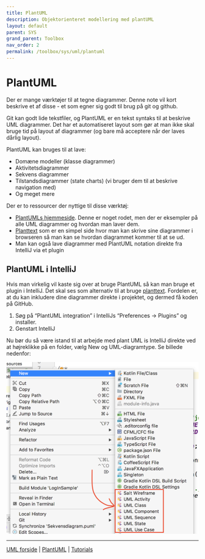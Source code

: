 ```yaml
---
title: PlantUML
description: Objektorienteret modellering med plantUML
layout: default
parent: SYS
grand_parent: Toolbox
nav_order: 2
permalink: /toolbox/sys/uml/plantuml
---
```


# PlantUML

Der er mange værktøjer til at tegne diagrammer. Denne note vil kort beskrive et af disse - et som egner sig godt til brug på git og github.

Git kan godt lide tekstfiler, og PlantUML er en tekst syntaks til at beskrive UML diagrammer. Det har et automatiseret layout som gør at man ikke skal bruge tid på layout af diagrammer (og bare må acceptere når der laves dårlig layout).

PlantUML kan bruges til at lave:

* Domæne modeller (klasse diagrammer)
* Aktivitetsdiagrammer
* Sekvens diagrammer
* Tilstandsdiagrammer (state charts) (vi bruger dem til at beskrive navigation med)
* Og meget mere

Der er to ressourcer der nyttige til disse værktøj:

* [PlantUMLs hjemmeside](http://plantuml.com/). Denne er noget rodet, men der er eksempler på alle UML diagrammer og hvordan man laver dem.
* [Planttext](https://www.planttext.com/) som er en simpel side hvor man kan skrive sine diagrammer i browseren så man kan se hvordan diagrammet kommer til at se ud.
* Man kan også lave diagrammer med PlantUML notation direkte fra IntelliJ via et plugin

## PlantUML i IntelliJ

Hvis man virkelig vil kaste sig over at bruge PlantUML så kan man bruge et plugin i IntelliJ. Det skal ses som alternativ til at bruge [planttext](https://www.planttext.com/). Fordelen er, at du kan inkludere dine diagrammer direkte i projektet, og dermed få koden på GitHub.

1. Søg på “PlantUML integration” i IntelliJs “Preferences -> Plugins” og installer.
2. Genstart IntelliJ

Nu bør du så være istand til at arbejde med plant UML is IntelliJ direkte ved at højreklikke på en folder, vælg New og UML-diagramtype. Se billede nedenfor:

![PlantUML](./images/PlantUmlScreenShot.png)

* * *

[UML forside](README.md) | [PlantUML](./plantuml.md) | [Tutorials](./tutorials.md)
